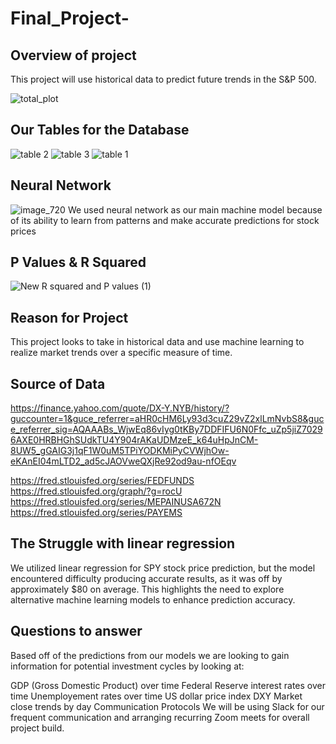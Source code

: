 # Final_Project-
##  Overview of project
This project will use historical data to predict future trends in the S&P 500.

![total_plot](https://user-images.githubusercontent.com/112728628/222310671-418040c0-8c90-41b8-a88e-c452aac22f69.PNG)

## Our Tables for the Database


![table 2](https://user-images.githubusercontent.com/112728628/224869154-80303ee2-8e2f-4dca-893c-d44d273489e3.PNG)
![table 3](https://user-images.githubusercontent.com/112728628/224869156-33abe80b-70a5-4653-a762-f1b5de4690ea.PNG)
![table 1](https://user-images.githubusercontent.com/112728628/224869157-bcc58319-ad75-4595-a344-088026a108e4.PNG)


##  Neural Network 
![image_720](https://user-images.githubusercontent.com/112728628/224870592-f9d9f8d0-9ba8-41f5-b286-0aaa481bddd5.png)
We used neural network as our main machine model because of its ability to learn from patterns and make accurate predictions for stock prices


## P Values & R Squared
![New R squared and P values (1)](https://user-images.githubusercontent.com/112728628/224869592-d4b6af88-9325-4012-a23b-cebb7f9c3ee1.png)


##  Reason for Project
This project looks to take in historical data and use machine learning to realize market trends over a specific measure of time.

##  Source of Data
https://finance.yahoo.com/quote/DX-Y.NYB/history/?guccounter=1&guce_referrer=aHR0cHM6Ly93d3cuZ29vZ2xlLmNvbS8&guce_referrer_sig=AQAAABs_WjwEq86vIyg0tKBy7DDFIFU6N0Ffc_uZp5jiZ70296AXE0HRBHGhSUdkTU4Y904rAKaUDMzeE_k64uHpJnCM-8UW5_gGAIG3j1qF1W0uM5TPiYODKMiPyCVWjhOw-eKAnEI04mLTD2_ad5cJAOVweQXjRe92od9au-nfOEqv

https://fred.stlouisfed.org/series/FEDFUNDS https://fred.stlouisfed.org/graph/?g=rocU https://fred.stlouisfed.org/series/MEPAINUSA672N https://fred.stlouisfed.org/series/PAYEMS


## The Struggle with linear regression   
We utilized linear regression for SPY stock price prediction, but the model encountered difficulty producing accurate results, as it was off by approximately $80 on average. This highlights the need to explore alternative machine learning models to enhance prediction accuracy.

##  Questions to answer
Based off of the predictions from our models we are looking to gain information for potential investment cycles by looking at:

GDP (Gross Domestic Product) over time
Federal Reserve interest rates over time
Unemployement rates over time
US dollar price index DXY
Market close trends by day
Communication Protocols
We will be using Slack for our frequent communication and arranging recurring Zoom meets for overall project build.



